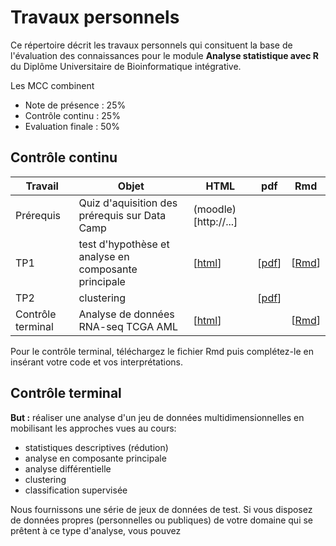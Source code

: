 # Travaux personnels


Ce répertoire décrit les travaux personnels qui consituent la base de l'évaluation des connaissances pour le module **Analyse statistique avec R** du Diplôme Universitaire de Bioinformatique intégrative. 

Les MCC combinent

- Note de présence : 25%
- Contrôle continu : 25%
- Evaluation finale : 50%

## Contrôle continu

| Travail | Objet | HTML | pdf | Rmd | 
|--------------|---------------------------------------|------|------|------|
| Prérequis | Quiz d'aquisition des prérequis sur Data Camp | (moodle)[http://...] | | |
| TP1 | test d'hypothèse et analyse en composante principale | [[html](TX1/TP_exMaison.html)] | [[pdf](TX1/TP_exMaison.pdf)] | [[Rmd](https://raw.githubusercontent.com/DU-Bii/module-3-Stat-R/master/travaux/TX1/TP_exMaison.Rmd)] |
| TP2 | clustering |  | [[pdf](TX2/CR3R2.pdf)] | |
| Contrôle terminal | Analyse de données RNA-seq TCGA AML | [[html](controle-terminal_dubii-m3_2019/controle-terminal_dubii-m3_2019.html)] | | [[Rmd](https://raw.githubusercontent.com/DU-Bii/module-3-Stat-R/master/travaux/controle-terminal_dubii-m3_2019/controle-terminal_dubii-m3_2019.Rmd)] |

Pour le contrôle terminal, téléchargez le fichier Rmd puis complétez-le en insérant votre code et vos interprétations. 


## Contrôle terminal

**But :** réaliser une analyse d'un jeu de données multidimensionnelles en mobilisant les approches vues au cours: 

- statistiques descriptives (rédution)
- analyse en composante principale
- analyse différentielle
- clustering
- classification supervisée

Nous fournissons une série de jeux de données de test. 
Si vous disposez de données propres (personnelles ou publiques) de votre domaine qui se prêtent à ce type d'analyse, vous pouvez 
